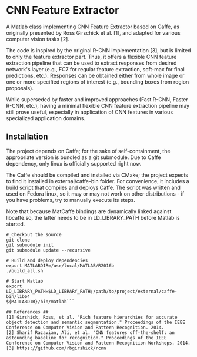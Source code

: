# CNN Feature Extractor #

A Matlab class implementing CNN Feature Extractor based on Caffe, as
originally presented by Ross Girschick et al. [1], and adapted for
various computer vision tasks [2].

The code is inspired by the original R-CNN implementation [3], but is
limited to only the feature extractor part. Thus, it offers a flexible
CNN feature extraction pipeline that can be used to extract responses
from desired network's layer (e.g., FC7 for regular feature extraction,
soft-max for final predictions, etc.). Responses can be obtained either
from whole image or one or more specified regions of interest (e.g.,
bounding boxes from region proposals).

While superseded by faster and improved approaches (Fast R-CNN,
Faster R-CNN, etc.), having a minimal flexible CNN feature extraction
pipeline may still prove useful, especially in application of CNN
features in various specialized application domains.

## Installation ##
The project depends on Caffe; for the sake of self-containment, the
appropriate version is bundled as a git submodule. Due to Caffe
dependency, only linux is officially supported right now.

The Caffe should be compiled and installed via CMake; the project expects
to find it installed in external/caffe-bin folder. For convenience, it
includes a build script that compiles and deploys Caffe. The script was
written and used on Fedora linux, so it may or may not work on other
distributions - if you have problems, try to manually execute its steps.

Note that because MatCaffe bindings are dynamically linked against
libcaffe.so, the latter needs to be in LD_LIBRARY_PATH before Matlab
is started.

```Shell
# Checkout the source
git clone
git submodule init
git submodule update --recursive

# Build and deploy dependencies
export MATLABDIR=/usr/local/MATLAB/R2016b
./build_all.sh

# Start Matlab
export LD_LIBRARY_PATH=$LD_LIBRARY_PATH;/path/to/project/external/caffe-bin/lib64
${MATLABDIR}/bin/matlab```

## References ##
[1] Girshick, Ross, et al. "Rich feature hierarchies for accurate object detection and semantic segmentation." Proceedings of the IEEE Conference on Computer Vision and Pattern Recognition. 2014.
[2] Sharif Razavian, Ali, et al. "CNN features off-the-shelf: an astounding baseline for recognition." Proceedings of the IEEE Conference on Computer Vision and Pattern Recognition Workshops. 2014.
[3] https://github.com/rbgirshick/rcnn
